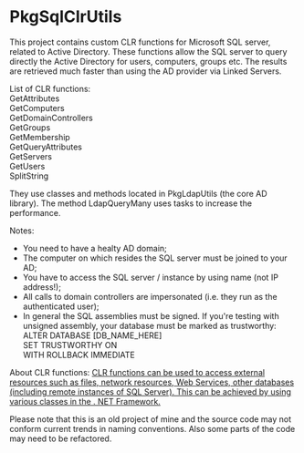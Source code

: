 # PkgSqlClrUtils

This project contains custom CLR functions for Microsoft SQL server, related to Active Directory.
These functions allow the SQL server to query directly the Active Directory for users, computers, groups etc. 
The results are retrieved much faster than using the AD provider via Linked Servers.

List of CLR functions:  
GetAttributes  
GetComputers  
GetDomainControllers  
GetGroups  
GetMembership  
GetQueryAttributes  
GetServers  
GetUsers  
SplitString  

They use classes and methods located in PkgLdapUtils (the core AD library). The method LdapQueryMany uses tasks to increase the performance.

Notes:
 * You need to have a healty AD domain;
 * The computer on which resides the SQL server must be joined to your AD;
 * You have to access the SQL server / instance by using name (not IP address!);
 * All calls to domain controllers are impersonated (i.e. they run as the authenticated user);
 * In general the SQL assemblies must be signed. If you're testing with unsigned assembly, your database must be marked as trustworthy:  
   ALTER DATABASE [DB_NAME_HERE]  
     SET TRUSTWORTHY ON  
     WITH ROLLBACK IMMEDIATE  

About CLR functions:
[CLR functions can be used to access external resources such as files, network resources, Web Services, other databases 
(including remote instances of SQL Server). This can be achieved by using various classes in the . NET Framework.](https://learn.microsoft.com/en-us/sql/relational-databases/user-defined-functions/create-clr-functions?view=sql-server-ver16)

Please note that this is an old project of mine and the source code may not conform current trends in naming conventions. Also some parts of the code may need to be refactored. 
